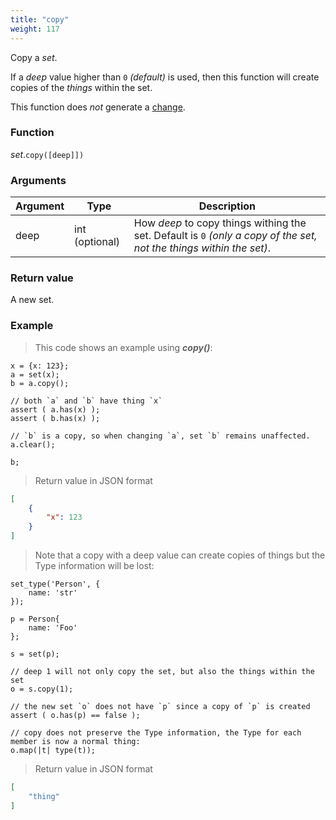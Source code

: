 ```yaml
---
title: "copy"
weight: 117
---
```


Copy a *set*.

If a *deep* value higher than `0` *(default)* is used, then this function will create copies of the *things* within the set.

This function does *not* generate a [change](../../../overview/changes).

### Function

*set*.`copy([deep]])`

### Arguments

Argument | Type | Description
-------- | ---- | -----------
deep | int (optional) | How *deep* to copy things withing the set. Default is `0` *(only a copy of the set, not the things within the set)*.

### Return value

A new set.

### Example

> This code shows an example using ***copy()***:

```thingsdb,json_response
x = {x: 123};
a = set(x);
b = a.copy();

// both `a` and `b` have thing `x`
assert ( a.has(x) );
assert ( b.has(x) );

// `b` is a copy, so when changing `a`, set `b` remains unaffected.
a.clear();

b;
```

> Return value in JSON format

```json
[
    {
        "x": 123
    }
]
```

> Note that a copy with a deep value can create copies of things but the Type information will be lost:

```thingsdb,json_response
set_type('Person', {
    name: 'str'
});

p = Person{
    name: 'Foo'
};

s = set(p);

// deep 1 will not only copy the set, but also the things within the set
o = s.copy(1);

// the new set `o` does not have `p` since a copy of `p` is created
assert ( o.has(p) == false );

// copy does not preserve the Type information, the Type for each member is now a normal thing:
o.map(|t| type(t));
```

> Return value in JSON format

```json
[
    "thing"
]
```

